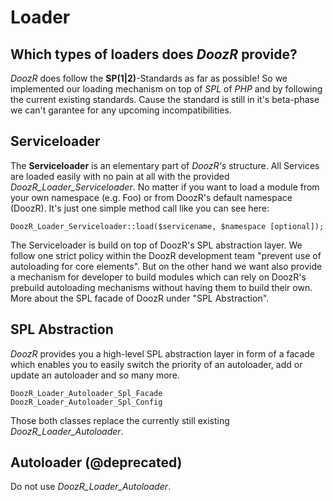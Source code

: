 # Loader
## Which types of loaders does *DoozR* provide?
*DoozR* does follow the **SP(1|2)**-Standards as far as possible! So we implemented our loading mechanism on top of *SPL* of *PHP* and by following the current existing standards. Cause the standard is still in it's beta-phase we can't garantee for any upcoming incompatibilities.


## Serviceloader
The **Serviceloader** is an elementary part of *DoozR's* structure. All Services are loaded easily with no pain at all with the provided *DoozR\_Loader\_Serviceloader*. No matter if you want to load a module from your own namespace (e.g. Foo) or from DoozR's default namespace (DoozR). It's just one simple method call like you can see here:

    DoozR_Loader_Serviceloader::load($servicename, $namespace [optional]);
  
The Serviceloader is build on top of DoozR's SPL abstraction layer. We follow one strict policy within the DoozR development team "prevent use of autoloading for core elements". But on the other hand we want also provide a mechanism for developer to build modules which can rely on DoozR's prebuild autoloading mechanisms without having them to build their own. More about the SPL facade of DoozR under "SPL Abstraction".

## SPL Abstraction
*DoozR* provides you a high-level SPL abstraction layer in form of a facade which enables you to easily switch the priority of an autoloader, add or update an autoloader and so many more.

    DoozR_Loader_Autoloader_Spl_Facade
    DoozR_Loader_Autoloader_Spl_Config
    
Those both classes replace the currently still existing *DoozR\_Loader\_Autoloader*.

## Autoloader (@deprecated)
Do not use *DoozR\_Loader\_Autoloader*.
